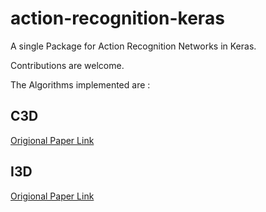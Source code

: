 # action-recognition-keras

A single Package for Action Recognition Networks in Keras.

Contributions are welcome.

The Algorithms implemented are :

## C3D 

[Origional Paper Link](https://www.cv-foundation.org/openaccess/content_iccv_2015/html/Tran_Learning_Spatiotemporal_Features_ICCV_2015_paper.html)

## I3D 

[Origional Paper Link](https://arxiv.org/pdf/1705.07750.pdf)